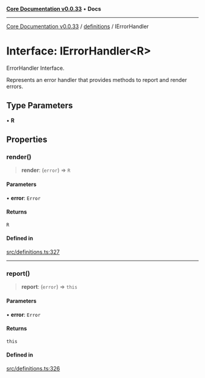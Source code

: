 [**Core Documentation v0.0.33**](../../README.md) • **Docs**

***

[Core Documentation v0.0.33](../../modules.md) / [definitions](../README.md) / IErrorHandler

# Interface: IErrorHandler\<R\>

ErrorHandler Interface.

Represents an error handler that provides methods to report and render errors.

## Type Parameters

• **R**

## Properties

### render()

> **render**: (`error`) => `R`

#### Parameters

• **error**: `Error`

#### Returns

`R`

#### Defined in

[src/definitions.ts:327](https://github.com/stonemjs/core/blob/08021ed6e90932028c37aa9d72d99b714efcda42/src/definitions.ts#L327)

***

### report()

> **report**: (`error`) => `this`

#### Parameters

• **error**: `Error`

#### Returns

`this`

#### Defined in

[src/definitions.ts:326](https://github.com/stonemjs/core/blob/08021ed6e90932028c37aa9d72d99b714efcda42/src/definitions.ts#L326)
